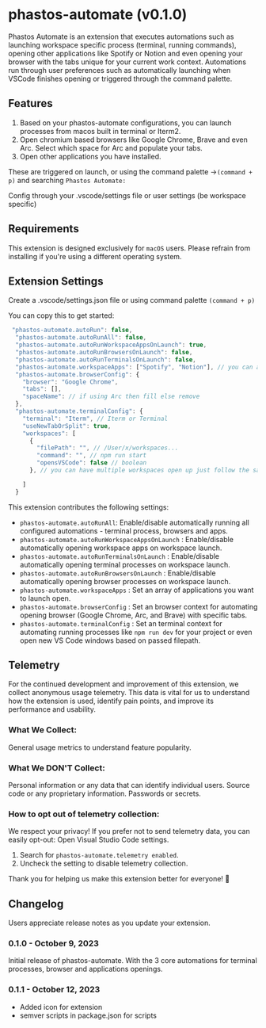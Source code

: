 # phastos-automate (v0.1.0)

Phastos Automate is an extension that executes automations such as launching workspace specific process (terminal, running commands), opening other applications like Spotify or Notion and even opening your browser with the tabs unique for your current work context. Automations run through user preferences such as automatically launching when VSCode finishes opening or triggered through the command palette.

## Features

1. Based on your phastos-automate configurations, you can launch processes from macos built in terminal or Iterm2.
2. Open chromium based browsers like Google Chrome, Brave and even Arc. Select which space for Arc and populate your tabs.
3. Open other applications you have installed.

These are triggered on launch, or using the command palette ->`(command + p)` and searching `Phastos Automate:`

Config through your .vscode/settings file or user settings (be workspace specific)

## Requirements

This extension is designed exclusively for `macOS` users. Please refrain from installing if you're using a different operating system.

## Extension Settings

Create a .vscode/settings.json file or using command palette `(command + p)`

You can copy this to get started:

```ts
 "phastos-automate.autoRun": false,
  "phastos-automate.autoRunAll": false,
  "phastos-automate.autoRunWorkspaceAppsOnLaunch": true,
  "phastos-automate.autoRunBrowsersOnLaunch": false,
  "phastos-automate.autoRunTerminalsOnLaunch": false,
  "phastos-automate.workspaceApps": ["Spotify", "Notion"], // you can add apps you want to open up
  "phastos-automate.browserConfig": {
    "browser": "Google Chrome",
    "tabs": [],
    "spaceName": // if using Arc then fill else remove
  },
  "phastos-automate.terminalConfig": {
    "terminal": "Iterm", // Iterm or Terminal
    "useNewTabOrSplit": true,
    "workspaces": [
      {
        "filePath": "", // /User/x/workspaces...
        "command": "", // npm run start
        "opensVSCode": false // boolean
      }, // you can have multiple workspaces open up just follow the same path

    ]
  }
```

This extension contributes the following settings:

- `phastos-automate.autoRunAll`: Enable/disable automatically running all configured automations - terminal process, browsers and apps.
- `phastos-automate.autoRunWorkspaceAppsOnLaunch` : Enable/disable automatically opening workspace apps on workspace launch.
- `phastos-automate.autoRunTerminalsOnLaunch` : Enable/disable automatically opening terminal processes on workspace launch.
- `phastos-automate.autoRunBrowsersOnLaunch` : Enable/disable automatically opening browser processes on workspace launch.
- `phastos-automate.workspaceApps` : Set an array of applications you want to launch open.
- `phastos-automate.browserConfig` : Set an browser context for automating opening browser (Google Chrome, Arc, and Brave) with specific tabs.
- `phastos-automate.terminalConfig` : Set an terminal context for automating running processes like `npm run dev` for your project or even open new VS Code windows based on passed filepath.

## Telemetry

For the continued development and improvement of this extension, we collect anonymous usage telemetry. This data is vital for us to understand how the extension is used, identify pain points, and improve its performance and usability.

### What We Collect:

General usage metrics to understand feature popularity.

### What We DON'T Collect:

Personal information or any data that can identify individual users.
Source code or any proprietary information.
Passwords or secrets.

### How to opt out of telemetry collection:

We respect your privacy! If you prefer not to send telemetry data, you can easily opt-out:
Open Visual Studio Code settings.

1. Search for `phastos-automate.telemetry enabled`.
2. Uncheck the setting to disable telemetry collection.

Thank you for helping us make this extension better for everyone! 🙏

## Changelog

Users appreciate release notes as you update your extension.

### 0.1.0 - October 9, 2023

Initial release of phastos-automate. With the 3 core automations for terminal processes, browser and applications openings.

### 0.1.1 - October 12, 2023

- Added icon for extension
- semver scripts in package.json for scripts
